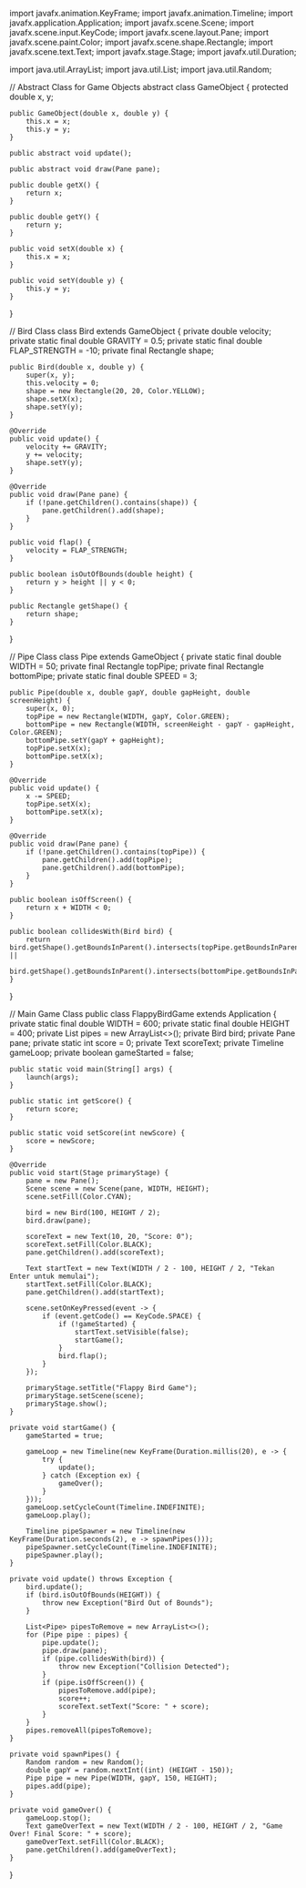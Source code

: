 import javafx.animation.KeyFrame;
import javafx.animation.Timeline;
import javafx.application.Application;
import javafx.scene.Scene;
import javafx.scene.input.KeyCode;
import javafx.scene.layout.Pane;
import javafx.scene.paint.Color;
import javafx.scene.shape.Rectangle;
import javafx.scene.text.Text;
import javafx.stage.Stage;
import javafx.util.Duration;

import java.util.ArrayList;
import java.util.List;
import java.util.Random;

// Abstract Class for Game Objects
abstract class GameObject {
    protected double x, y;

    public GameObject(double x, double y) {
        this.x = x;
        this.y = y;
    }

    public abstract void update();

    public abstract void draw(Pane pane);

    public double getX() {
        return x;
    }

    public double getY() {
        return y;
    }

    public void setX(double x) {
        this.x = x;
    }

    public void setY(double y) {
        this.y = y;
    }
}

// Bird Class
class Bird extends GameObject {
    private double velocity;
    private static final double GRAVITY = 0.5;
    private static final double FLAP_STRENGTH = -10;
    private final Rectangle shape;

    public Bird(double x, double y) {
        super(x, y);
        this.velocity = 0;
        shape = new Rectangle(20, 20, Color.YELLOW);
        shape.setX(x);
        shape.setY(y);
    }

    @Override
    public void update() {
        velocity += GRAVITY;
        y += velocity;
        shape.setY(y);
    }

    @Override
    public void draw(Pane pane) {
        if (!pane.getChildren().contains(shape)) {
            pane.getChildren().add(shape);
        }
    }

    public void flap() {
        velocity = FLAP_STRENGTH;
    }

    public boolean isOutOfBounds(double height) {
        return y > height || y < 0;
    }

    public Rectangle getShape() {
        return shape;
    }
}

// Pipe Class
class Pipe extends GameObject {
    private static final double WIDTH = 50;
    private final Rectangle topPipe;
    private final Rectangle bottomPipe;
    private static final double SPEED = 3;

    public Pipe(double x, double gapY, double gapHeight, double screenHeight) {
        super(x, 0);
        topPipe = new Rectangle(WIDTH, gapY, Color.GREEN);
        bottomPipe = new Rectangle(WIDTH, screenHeight - gapY - gapHeight, Color.GREEN);
        bottomPipe.setY(gapY + gapHeight);
        topPipe.setX(x);
        bottomPipe.setX(x);
    }

    @Override
    public void update() {
        x -= SPEED;
        topPipe.setX(x);
        bottomPipe.setX(x);
    }

    @Override
    public void draw(Pane pane) {
        if (!pane.getChildren().contains(topPipe)) {
            pane.getChildren().add(topPipe);
            pane.getChildren().add(bottomPipe);
        }
    }

    public boolean isOffScreen() {
        return x + WIDTH < 0;
    }

    public boolean collidesWith(Bird bird) {
        return bird.getShape().getBoundsInParent().intersects(topPipe.getBoundsInParent()) ||
               bird.getShape().getBoundsInParent().intersects(bottomPipe.getBoundsInParent());
    }
}

// Main Game Class
public class FlappyBirdGame extends Application {
    private static final double WIDTH = 600;
    private static final double HEIGHT = 400;
    private List<Pipe> pipes = new ArrayList<>();
    private Bird bird;
    private Pane pane;
    private static int score = 0;
    private Text scoreText;
    private Timeline gameLoop;
    private boolean gameStarted = false;

    public static void main(String[] args) {
        launch(args);
    }

    public static int getScore() {
        return score;
    }

    public static void setScore(int newScore) {
        score = newScore;
    }

    @Override
    public void start(Stage primaryStage) {
        pane = new Pane();
        Scene scene = new Scene(pane, WIDTH, HEIGHT);
        scene.setFill(Color.CYAN);

        bird = new Bird(100, HEIGHT / 2);
        bird.draw(pane);

        scoreText = new Text(10, 20, "Score: 0");
        scoreText.setFill(Color.BLACK);
        pane.getChildren().add(scoreText);

        Text startText = new Text(WIDTH / 2 - 100, HEIGHT / 2, "Tekan Enter untuk memulai");
        startText.setFill(Color.BLACK);
        pane.getChildren().add(startText);

        scene.setOnKeyPressed(event -> {
            if (event.getCode() == KeyCode.SPACE) {
                if (!gameStarted) {
                    startText.setVisible(false);
                    startGame();
                }
                bird.flap();
            }
        });

        primaryStage.setTitle("Flappy Bird Game");
        primaryStage.setScene(scene);
        primaryStage.show();
    }

    private void startGame() {
        gameStarted = true;

        gameLoop = new Timeline(new KeyFrame(Duration.millis(20), e -> {
            try {
                update();
            } catch (Exception ex) {
                gameOver();
            }
        }));
        gameLoop.setCycleCount(Timeline.INDEFINITE);
        gameLoop.play();

        Timeline pipeSpawner = new Timeline(new KeyFrame(Duration.seconds(2), e -> spawnPipes()));
        pipeSpawner.setCycleCount(Timeline.INDEFINITE);
        pipeSpawner.play();
    }

    private void update() throws Exception {
        bird.update();
        if (bird.isOutOfBounds(HEIGHT)) {
            throw new Exception("Bird Out of Bounds");
        }

        List<Pipe> pipesToRemove = new ArrayList<>();
        for (Pipe pipe : pipes) {
            pipe.update();
            pipe.draw(pane);
            if (pipe.collidesWith(bird)) {
                throw new Exception("Collision Detected");
            }
            if (pipe.isOffScreen()) {
                pipesToRemove.add(pipe);
                score++;
                scoreText.setText("Score: " + score);
            }
        }
        pipes.removeAll(pipesToRemove);
    }

    private void spawnPipes() {
        Random random = new Random();
        double gapY = random.nextInt((int) (HEIGHT - 150));
        Pipe pipe = new Pipe(WIDTH, gapY, 150, HEIGHT);
        pipes.add(pipe);
    }

    private void gameOver() {
        gameLoop.stop();
        Text gameOverText = new Text(WIDTH / 2 - 100, HEIGHT / 2, "Game Over! Final Score: " + score);
        gameOverText.setFill(Color.BLACK);
        pane.getChildren().add(gameOverText);
    }
}
